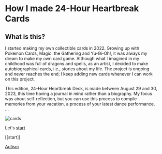 How I made 24-Hour Heartbreak Cards
========

What is this?
--------

I started making my own collectible cards in 2022. Growing up with Pokemon Cards, Magic: the Gathering and Yu-Gi-Oh!, it was always my dream to make my own card game. Although what I imagined in my childhood was full of dragons and spells, as an artist, I decided to make autobiographical cards, i.e., stories about my life. The project is ongoing and never reaches the end; I keep adding new cards whenever I can work on this project.

This edition, 24-Hour Heartbreak Deck, is made between August 29 and 30, 2023, this time having a journal in mind rather than a biography. My focus was about self-reflection, but you can use this process to compile memories from your vacation, a process of your latest dance performance, ...

![cards](https://img.glitches.me/images/2023/07/26/cards_sq.jpg)

Let's [start](#doc/start)

[[start]]

[Autism](#card/Autism)